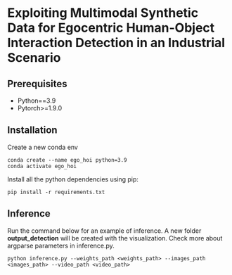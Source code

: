 # Exploiting Multimodal Synthetic Data for Egocentric Human-Object Interaction Detection in an Industrial Scenario
## Prerequisites
* Python==3.9
* Pytorch>=1.9.0

## Installation
Create a new conda env
```
conda create --name ego_hoi python=3.9
conda activate ego_hoi
```

Install all the python dependencies using pip:
```
pip install -r requirements.txt
```

## Inference
Run the command below for an example of inference. A new folder **output_detection** will be created with the visualization. Check more about argparse parameters in inference.py.
```
python inference.py --weights_path <weights_path> --images_path <images_path> --video_path <video_path>
```